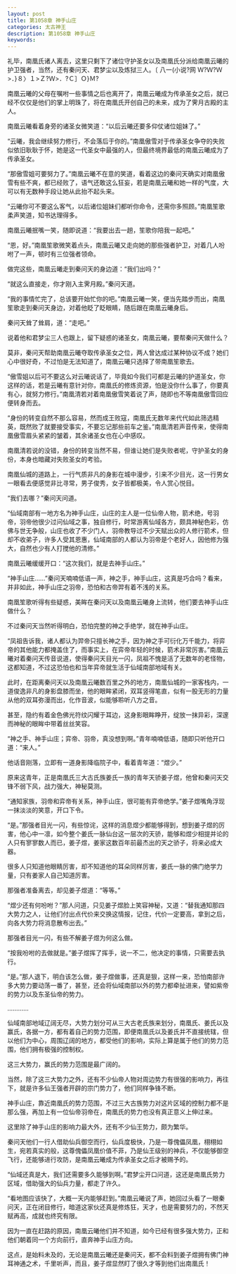 ```yaml
---
layout: post
title: 第1058章 神手山庄
categories: 太古神王
description: 第1058章 神手山庄
keywords:
---
```


礼毕，南凰氏诸人离去，这里只剩下了诸位守护圣女以及南凰氏分派给南凰云曦的护卫强者，当然，还有秦问天、君梦尘以及炼狱三人。〔 八一(小说?网 Ｗ?Ｗ?Ｗ>．}８〉１>Ｚ?Ｗ>．?Ｃ］Ｏ}Ｍ?

南凰云曦的父母在嘱咐一些事情之后也离开了，南凰云曦成为传承圣女之后，就已经不仅仅是他们的掌上明珠了，将在南凰氏开创自己的未来，成为了霁月古殿的主人。

南凰云曦看着身旁的诸圣女微笑道：“以后云曦还要多仰仗诸位姐妹了。”

“云曦，我会继续努力修行，不会落后于你的。”南凰傲雪对于传承圣女争夺的失败似依旧耿耿于怀，她是这一代圣女中最强的人，但最终境界最低的南凰云曦成为了传承圣女。

“那傲雪姐可要努力了。”南凰云曦不在意的笑道，看着这边的秦问天确实对南凰傲雪有些不爽，都已经败了，语气还敢这么狂妄，若是南凰云曦和她一样的气度，大可以有无数种手段让她从此抬不起头来。

“云曦你可不要这么客气，以后诸位姐妹们都听你命令，还需你多照顾。”南凰笙歌柔声笑道，知书达理得多。

南凰云曦抿嘴一笑，随即说道：“我要出去一趟，笙歌你陪我一起吧。”

“恩，好。”南凰笙歌微笑着点头，南凰云曦又走向她的那些强者护卫，对着几人吩咐了一声，顿时有三位强者领命。

做完这些，南凰云曦走到秦问天的身边道：“我们出吗？”

“就这么直接走，你才刚入主霁月殿。”秦问天道。

“我的事情忙完了，总该要开始忙你的吧。”南凰云曦一笑，便当先踏步而出，南凰笙歌走到秦问天身边，对着他眨了眨眼睛，随后跟在南凰云曦身后。

秦问天耸了耸肩，道：“走吧。”

说着他和君梦尘三人也跟上，留下疑惑的诸圣女，南凰云曦，要帮秦问天做什么？

莫非，秦问天帮助南凰云曦夺取传承圣女之位，两人曾达成过某种协议不成？她们心中很好奇，不过怕是无法知道了，南凰云曦只选择了带南凰笙歌去。

“傲雪姐以后可不要这么对云曦说话了，毕竟如今我们可都是云曦的护道圣女，你这样的话，若是云曦有意针对你，南凰氏的修炼资源，怕是没你什么事了，你要真有心，就努力修行。”南凰清若对着南凰傲雪笑着说了声，随即也不等南凰傲雪回应便转身而去。

“身份的转变自然不那么容易，然而成王败寇，南凰氏无数年来代代如此筛选精英，既然败了就要接受事实，不要忘记那些前车之鉴。”南凰清若声音传来，使得南凰傲雪眉头紧紧的皱着，其余诸圣女也在心中感叹。

南凰清若说的没错，身份的转变当然不易，但谁让她们是失败者呢，守护圣女的身份，本身也暗藏对失败圣女的考验。

南凰仙城的道路上，一行气质非凡的身影在城中漫步，引来不少目光，这一行男女一眼看去便感觉非比寻常，男子俊秀，女子皆都极美，令人赏心悦目。

“我们去哪？”秦问天问道。

“仙域南部有一地方名为神手山庄，山庄的主人是一位仙帝人物，箭术绝，号羽帝，羽帝他很少过问仙域之事，独自修行，时常游离仙域各方，颇具神秘色彩，仿佛与世无争般，山庄也收了不少门人，羽帝教导过不少天赋出众的人修行箭术，但却不收弟子，许多人受其恩惠，仙域南部的人都认为羽帝是个老好人，因他修为强大，自然也少有人打搅他的清修。”

南凰云曦缓缓开口：“这次我们，就是去神手山庄。”

“神手山庄……”秦问天喃喃低语一声，神之手，神手山庄，这真是巧合吗？看来，并非如此，神手山庄之羽帝，恐怕和古帝羿有着不浅的关系。

南凰笙歌听得有些疑惑，美眸在秦问天以及南凰云曦身上流转，他们要去神手山庄做什么？

不过秦问天当然听得明白，恐怕完整的神之手绝学，就在神手山庄。

“凤祖告诉我，诸人都认为羿帝只擅长神之手，因为神之手可衍化万千能力，将弈帝的其他能力都掩盖住了，而事实上，在弈帝年轻的时候，箭术非常厉害。”南凰云曦对着秦问天传音说道，使得秦问天目光一闪，凤祖不愧是活了无数年的老怪物，这都知道，不过这恐怕也和当年弈帝就生活于仙域南部地域有关。

此时，在距离秦问天以及南凰云曦数百里之外的地方，南凰仙城的一家客栈内，一道俊逸非凡的身影盘膝而坐，他的眼眸紧闭，双耳竖得笔直，似有一股无形的力量从他的双耳弥漫而出，化作音波，似能够聆听八方之音。

甚至，隐约有着金色佛光符纹闪耀于耳边，这身影眼眸睁开，绽放一抹异彩，深邃而神秘的眼眸中带着丝丝笑容。

“神之手、神手山庄；弈帝、羽帝，真没想到啊。”青年喃喃低语，随即只听他开口道：“来人。”

他话音刚落，立即有一道身影降临院子中，看着青年道：“煜少。”

原来这青年，正是南凰氏三大古氏族姜氏一族的青年天骄姜子煜，他曾和秦问天交锋不弱下风，战力强大，神秘莫测。

“通知家族，羽帝和弈帝有关系，神手山庄，很可能有弈帝绝学。”姜子煜嘴角浮现一抹淡淡的笑意，开口下令。

“是。”那强者目光一闪，有些惊诧，这样的消息煜少都能够得到，想到姜子煜的厉害，他心中一凛，如今整个姜氏一脉仙台这一层次的天骄，能够和煜少相提并论的人只有寥寥数人而已，姜子煜，姜家这数百年前最杰出的天之骄子，将来必成大器。

很多人只知道他眼睛厉害，却不知道他的耳朵同样厉害，姜氏一脉的佛门绝学力量，只有姜家人自己知道厉害。

那强者准备离去，却见姜子煜道：“等等。”

“煜少还有何吩咐？”那人问道，只见姜子煜脸上笑容神秘，又道：“替我通知那四大势力之人，让他们付出点代价来交换这情报，记住，代价一定要高，拿到之后，向各大势力将消息散布出去。”

那强者目光一闪，有些不解姜子煜为何这么做。

“按我吩咐的去做就是。”姜子煜挥了挥手，说一不二，他决定的事情，只需要去执行。

“是。”那人退下，明白该怎么做，姜子煜做事，还真是狠，这样一来，恐怕南部许多大势力要动荡一番了，甚至，还会将仙域南部以外的势力都牵扯进来，譬如紫帝的势力以及东圣仙帝的势力。

…………

仙域南部地域辽阔无尽，大势力划分可从三大古老氏族来划分，南凰氏、姜氏以及赢氏，各据一方，都有着自己的势力范围，即便南凰氏以及姜氏并不直接统辖，但以他们为中心，周围辽阔的地方，都受他们的影响，实际上算是属于他们的势力范围，他们拥有极强的控制权。

这三大势力，赢氏的势力范围是最广阔的。

当然，除了这三大势力之外，还有不少仙帝人物对周边势力有很强的影响力，再往下，就是许多仙王强者开辟的宗门势力了，他们同样争锋不断。

神手山庄，靠近南凰氏的势力范围，不过三大古族势力对这片区域的控制力都不是那么强，再加上有一位仙帝羽帝在，南凰氏的势力也没有真正意义上伸过来。

这里除了神手山庄的影响力最大外，还有不少仙王势力，颇为繁华。

秦问天他们一行人借助仙兵御空而行，仙兵度极快，乃是一尊傀儡凤凰，栩栩如生，宛若真实的般，这尊傀儡凤凰价值不菲，乃是仙王级别的神兵，不仅能够御空飞行，还能够进行攻防，是南凰云曦成为传承圣女之后才被赐予的。

“仙域还真是大，我们还需要多久能够到啊。”君梦尘开口问道，这还是南凰氏势力区域，借助强大的仙兵力量，都走了许久。

“看地图应该快了，大概一天内能够赶到。”南凰云曦说了声，她回过头看了一眼秦问天，正在闭目修行，暗道这家伙还真是修炼狂，天才，也是需要努力的，不然天赋再高，成就也终究有限。

因为一直在赶路的原因，南凰云曦他们并不知道，如今已经有很多强大势力，正和他们朝着同一个方向前行，直奔神手山庄方向。

这点，是始料未及的，无论是南凰云曦还是秦问天，都不会料到姜子煜拥有佛门神耳神通之术，千里听声，而且，姜子煜显然盯了很久才等到他们出南凰氏！
